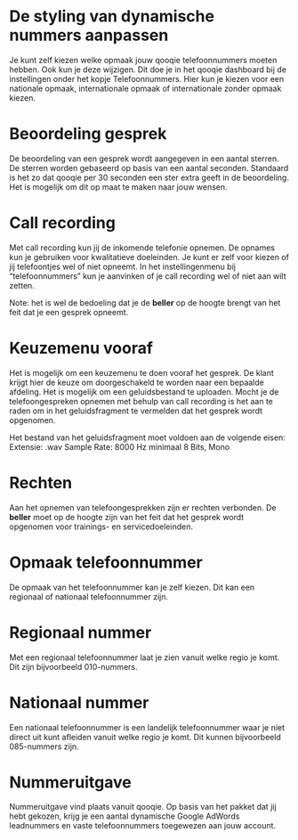 <!-- TITLE: Calls -->
<!-- SUBTITLE: A quick summary of Calls -->
# De styling van dynamische nummers aanpassen
Je kunt zelf kiezen welke opmaak jouw qooqie telefoonnummers moeten hebben. Ook kun je deze wijzigen. Dit doe je in het qooqie dashboard bij de instellingen onder het kopje Telefoonnummers. Hier kun je kiezen voor een nationale opmaak, internationale opmaak of internationale zonder opmaak kiezen.
# Beoordeling gesprek
De beoordeling van een gesprek wordt aangegeven in een aantal sterren. De sterren worden gebaseerd op basis van een aantal seconden. Standaard is het zo dat qooqie per 30 seconden een ster extra geeft in de beoordeling. Het is mogelijk om dit op maat te maken naar jouw wensen.
# Call recording
Met call recording kun jij de inkomende telefonie opnemen. De opnames kun je gebruiken voor kwalitatieve doeleinden. Je kunt er zelf voor kiezen of jij telefoontjes wel of niet opneemt. In het instellingenmenu bij “telefoonnummers” kun je aanvinken of je call recording wel of niet aan wilt zetten. 

Note: het is wel de bedoeling dat je de **beller** op de hoogte brengt van het feit dat je een gesprek opneemt. 
# Keuzemenu vooraf
Het is mogelijk om een keuzemenu te doen vooraf het gesprek. De klant krijgt hier de keuze om doorgeschakeld te worden naar een bepaalde afdeling. Het is mogelijk om een geluidsbestand te uploaden. Mocht je de telefoongespreken opnemen met behulp van call recording is het aan te raden om in het geluidsfragment te vermelden dat het gesprek wordt opgenomen.

Het bestand van het geluidsfragment moet voldoen aan de volgende eisen:
Extensie: .wav
Sample Rate: 8000 Hz
minimaal 8 Bits, Mono
# Rechten
Aan het opnemen van telefoongesprekken zijn er rechten verbonden. De **beller** moet op de hoogte zijn van het feit dat het gesprek wordt opgenomen voor trainings- en servicedoeleinden. 
# Opmaak telefoonnummer
De opmaak van het telefoonnummer kan je zelf kiezen. Dit kan een regionaal of nationaal telefoonnummer zijn. 
# Regionaal nummer
Met een regionaal telefoonnummer laat je zien vanuit welke regio je komt. Dit zijn bijvoorbeeld 010-nummers. 
# Nationaal nummer
Een nationaal telefoonnummer is een landelijk telefoonnummer waar je niet direct uit kunt afleiden vanuit welke regio je komt. Dit kunnen bijvoorbeeld 085-nummers zijn. 
# Nummeruitgave
Nummeruitgave vind plaats vanuit qooqie. Op basis van het pakket dat jij hebt gekozen, krijg je een aantal dynamische Google AdWords leadnummers en vaste telefoonnummers toegewezen aan jouw account. 
